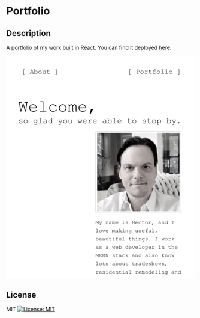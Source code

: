 Portfolio
=========

## Description 
A portfolio of my work built in React.
You can find it deployed [here](https://hkfernandez.github.io/portfolio-react/).

![alt text](assets/images/screenshot.png)

## License
MIT
[![License: MIT](https://img.shields.io/badge/License-MIT-yellow.svg)](https://opensource.org/licenses/MIT)